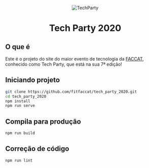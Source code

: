 <p align="center">
  <img src="https://techparty.faccat.br/images/logos/techparty-logo.png" alt="TechParty">
</p>

<h1 align="center">
	Tech Party 2020
</h1>

## O que é
Este é o projeto do site do maior evento de tecnologia da [FACCAT](https://www2.faccat.br/portal/), conhecido como Tech Party, que está na sua 7ª edição!

## Iniciando projeto
```bash
git clone https://github.com/fitfaccat/tech_party_2020.git
cd tech_party_2020
npm install
npm run serve
```

## Compila para produção
```bash
npm run build
```

## Correção de código
```bash
npm run lint
```